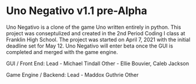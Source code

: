 # Uno Negativo v1.1 pre-Alpha
Uno Negativo is a clone of the game Uno written entirely in python. This project was conseptulized and created in the 2nd Period Coding I class at Franklin High School. The project was started on April 7, 2021 with the initial deadline set for May 12. Uno Negativo will enter beta once the GUI is completed and merged with the game engine.

GUI / Front End:
    Lead - Michael Tindall
    Other - Ellie Bouvier, Caleb Jackson

Game Engine / Backend:
    Lead - Maddox Guthrie
    Other

